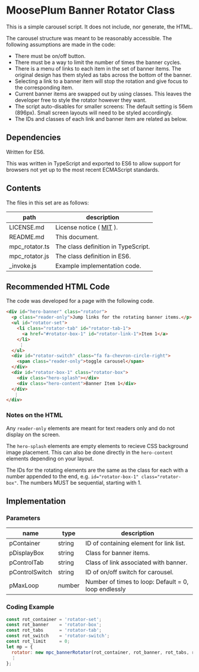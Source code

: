 # MoosePlum Banner Rotator Class

This is a simple carousel script. It does not include, nor generate, the HTML.

The carousel structure was meant to be reasonably accessible. The following assumptions are made in the code:

  - There must be on/off button.
  - There must be a way to limit the number of times the banner cycles.
  - There is a menu of links to each item in the set of banner items. The original design has them styled as tabs across the bottom of the banner.
  - Selecting a link to a banner item will stop the rotation and give focus to the corresponding item.
  - Current banner items are swapped out by using classes. This leaves the developer free to style the rotator however they want.
  - The script auto-disables for smaller screens: The default setting is 56em (896px). Small screen layouts will need to be styled accordingly.
  - The IDs and classes of each link and banner item are related as below.

## Dependencies

Written for ES6.

This was written in TypeScript and exported to ES6 to allow support for browsers not yet up to the most recent ECMAScript standards.

## Contents

The files in this set are as follows:

| path              | description
| ----------        | ----------
| LICENSE.md        | License notice ( [MIT](https://mit-license.org) ).
| README.md         | This document.
| mpc_rotator.ts    | The class definition in TypeScript.
| mpc_rotator.js    | The class definition in ES6.
| _invoke.js        | Example implementation code.

## Recommended HTML Code

The code was developed for a page with the following code.

```html
<div id="hero-banner" class="rotator">
  <p class="reader-only">Jump links for the rotating banner items.</p>
  <ul id="rotator-set">
    <li class="rotator-tab" id="rotator-tab-1">
      <a href="#rotator-box-1" id="rotator-link-1">Item 1</a>
    </li>
     ⋮
  </ul>
  <div id="rotator-switch" class="fa fa-chevron-circle-right">
    <span class="reader-only">toggle carousel</span>
  </div>
  <div id="rotator-box-1" class="rotator-box">
    <div class="hero-splash"></div>
    <div class="hero-content">Banner Item 1</div>
  </div>
   ⋮
</div>
```
### Notes on the HTML

Any `reader-only` elements are meant for text readers only and do not display on the screen.

The `hero-splash` elements are empty elements to recieve CSS background image placement. This can also be done directly in the `hero-content` elements depending on your layout.

The IDs for the rotating elements are the same as the class for each with a number appended to the end, e.g. `id="rotator-box-1" class="rotator-box"`. The numbers MUST be sequential, starting with 1.

## Implementation

### Parameters

| name              | type              | description
| ------------      | ------------      | ------------
| pContainer        | string            | ID of containing element for link list.
| pDisplayBox       | string            | Class for banner items.
| pControlTab       | string            | Class of link associated with banner.
| pControlSwitch    | string            | ID of on/off switch for carousel.
| pMaxLoop          | number            | Number of times to loop: Default = 0, loop endlessly

### Coding Example

```js
const rot_container = 'rotator-set';
const rot_banner    = 'rotator-box';
const rot_tabs      = 'rotator-tab';
const rot_switch    = 'rotator-switch';
const rot_limit     = 0;
let mp = {
  rotator: new mpc_bannerRotator(rot_container, rot_banner, rot_tabs, rot_switch, rot_limit),
  ⋮
};

```
